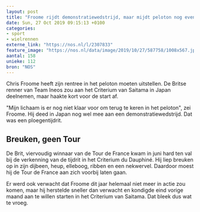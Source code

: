 ```yaml
---
layout: post
title: "Froome rijdt demonstratiewedstrijd, maar mijdt peloton nog even"
date: Sun, 27 Oct 2019 09:15:13 +0100
categories: 
- sport 
- wielrennen 
externe_link: "https://nos.nl/l/2307833"
feature_image: "https://nos.nl/data/image/2019/10/27/587758/1008x567.jpg"
aantal: 158
unieke: 112
bron: "NOS"
---
```


<p>Chris Froome heeft zijn rentree in het peloton moeten uitstellen. De Britse renner van Team Ineos zou aan het Criterium van Saitama in Japan deelnemen, maar haakte kort voor de start af.</p>
<p>"Mijn lichaam is er nog niet klaar voor om terug te keren in het peloton", zei Froome. Hij deed in Japan nog wel mee aan een demonstratiewedstrijd. Dat was een ploegentijdrit.</p>
<h2>Breuken, geen Tour</h2>
<p>De Brit, viervoudig winnaar van de Tour de France kwam in juni hard ten val bij de verkenning van de tijdrit in het Criterium du Dauphiné. Hij liep breuken op in zijn dijbeen, heup, elleboog, ribben en een nekwervel. Daardoor moest hij de Tour de France aan zich voorbij laten gaan.</p>
<p>Er werd ook verwacht dat Froome dit jaar helemaal niet meer in actie zou komen, maar hij herstelde sneller dan verwacht en kondigde eind vorige maand aan te willen starten in het Criterium van Saitama. Dat bleek dus wat te vroeg.</p>
